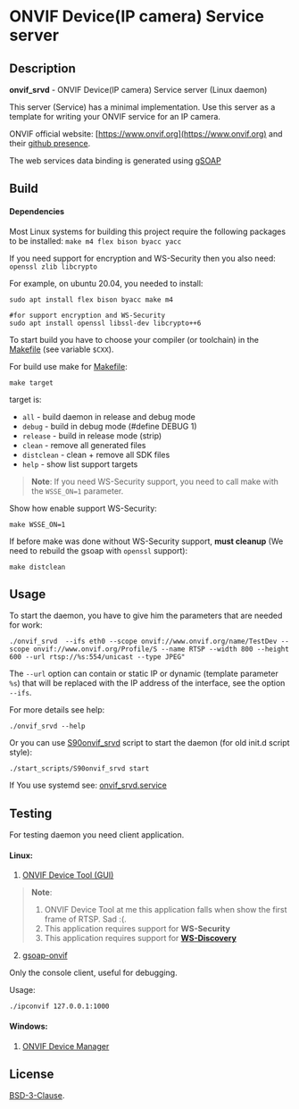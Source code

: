 # ONVIF Device(IP camera) Service server


## Description

**onvif_srvd** - ONVIF Device(IP camera) Service server (Linux daemon)

This server (Service) has a minimal implementation. Use this server as a template for writing your ONVIF service for an IP camera.


ONVIF official website: [https://www.onvif.org](https://www.onvif.org)
and their [github presence](https://github.com/onvif/).

The web services data binding is generated using [gSOAP](https://www.genivia.com)




## Build

#### Dependencies
Most Linux systems for building this project require the following packages to be installed: `make m4 flex bison byacc yacc`

If you need support for encryption and WS-Security then you also need: `openssl zlib libcrypto`


For example, on ubuntu 20.04, you needed to install:
```console
sudo apt install flex bison byacc make m4

#for support encryption and WS-Security
sudo apt install openssl libssl-dev libcrypto++6
```

To start build you have to choose your compiler (or toolchain) in the [Makefile](./Makefile) (see variable `$CXX`).

For build use make for [Makefile](./Makefile):
```console
make target
```

target is:
 - `all`       -  build daemon in release and debug mode
 - `debug`     -  build in debug mode (#define DEBUG 1)
 - `release`   -  build in release mode (strip)
 - `clean`     -  remove all generated files
 - `distclean` -  clean + remove all SDK files
 - `help`      -  show list support targets


> **Note**: If you need WS-Security support, you need to call make with the `WSSE_ON=1` parameter.

Show how enable support WS-Security:
```console
make WSSE_ON=1
```

If before make was done without WS-Security support, **must cleanup** (We need to rebuild the gsoap with `openssl` support):
```console
make distclean
```



## Usage

To start the daemon, you have to give him the parameters that are needed for work:

```console
./onvif_srvd  --ifs eth0 --scope onvif://www.onvif.org/name/TestDev --scope onvif://www.onvif.org/Profile/S --name RTSP --width 800 --height 600 --url rtsp://%s:554/unicast --type JPEG"
```
The `--url` option can contain or static IP or dynamic (template parameter `%s`) that will be replaced with the IP address of the interface, see the option `--ifs`.

For more details see help:
```console
./onvif_srvd --help
```

Or you can use [S90onvif_srvd](./start_scripts/S90onvif_srvd) script to start the daemon (for old init.d script style):
```console
./start_scripts/S90onvif_srvd start
```

If You use systemd see:
[onvif_srvd.service](./start_scripts/onvif_srvd.service)



## Testing

For testing daemon you need client application.


#### Linux:
1. [ONVIF Device Tool (GUI)](http://lingodigit.com/onvif_nvc.html)

> **Note**:
> 1. ONVIF Device Tool at me this application falls when show the first frame of RTSP. Sad :(.
> 2. This application requires support for **WS-Security**
> 3. This application requires support for [**WS-Discovery**](https://github.com/KoynovStas/wsdd)



2. [gsoap-onvif](https://github.com/tonyhu/gsoap-onvif)

Only the console client, useful for debugging.

Usage:
```console
./ipconvif 127.0.0.1:1000
```


#### Windows:
1. [ONVIF Device Manager](https://sourceforge.net/projects/onvifdm/)



## License

[BSD-3-Clause](./LICENSE).
